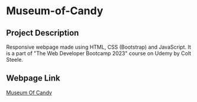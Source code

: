 # Museum-of-Candy

## Project Description

Responsive webpage made using HTML, CSS (Bootstrap) and JavaScript. It is a part of "The Web Developer Bootcamp 2023" course on Udemy by Colt Steele.

## Webpage Link

[Museum Of Candy](https://islamamr155.github.io/Museum-Of-Candy/)